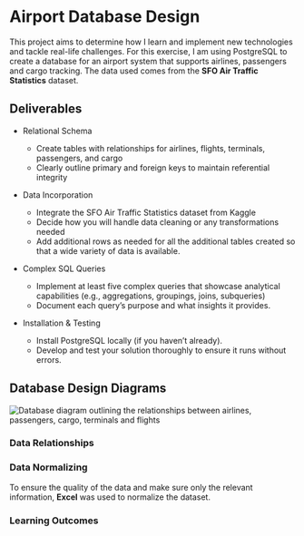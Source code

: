 # Airport Database Design

This project aims to determine how I learn and implement new technologies and tackle real-life challenges.
For this exercise, I am using PostgreSQL to create a database for an airport system that supports airlines, passengers and cargo tracking. The data used comes from the **SFO Air Traffic Statistics** dataset.

## Deliverables

-   Relational Schema

    -   Create tables with relationships for airlines, flights, terminals, passengers, and cargo
    -   Clearly outline primary and foreign keys to maintain referential integrity

-   Data Incorporation

    -   Integrate the SFO Air Traffic Statistics dataset from Kaggle
    -   Decide how you will handle data cleaning or any transformations needed
    -   Add additional rows as needed for all the additional tables created so that a wide variety of data is available.

-   Complex SQL Queries

    -   Implement at least five complex queries that showcase analytical capabilities (e.g., aggregations, groupings, joins, subqueries)
    -   Document each query’s purpose and what insights it provides.

-   Installation & Testing
    -   Install PostgreSQL locally (if you haven’t already).
    -   Develop and test your solution thoroughly to ensure it runs without errors.

## Database Design Diagrams

![Database diagram outlining the relationships between airlines, passengers, cargo, terminals and flights](https://dbdiagram.io/d/67ea10534f7afba184c19c17)

### Data Relationships

### Data Normalizing

To ensure the quality of the data and make sure only the relevant information, **Excel** was used to normalize the dataset.

### Learning Outcomes
